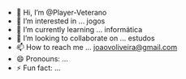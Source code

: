 - 👋 Hi, I’m @Player-Veterano
- 👀 I’m interested in ... jogos  
- 🌱 I’m currently learning ... informática
- 💞️ I’m looking to collaborate on ... estudos
- 📫 How to reach me ... joaovoliveira@gmail.com
- 😄 Pronouns: ...
- ⚡ Fun fact: ...

<!---
Player-Veterano/Player-Veterano is a ✨ special ✨ repository because its `README.md` (this file) appears on your GitHub profile.
You can click the Preview link to take a look at your changes.
--->
